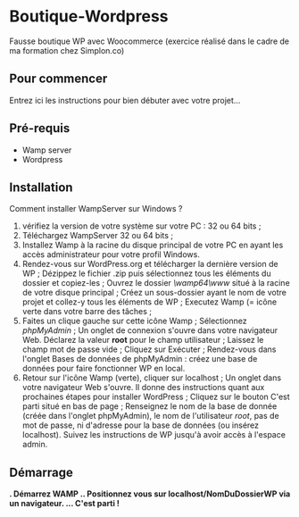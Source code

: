 # Boutique-Wordpress

Fausse boutique WP avec Woocommerce (exercice réalisé dans le cadre de ma formation chez Simplon.co)

## Pour commencer
Entrez ici les instructions pour bien débuter avec votre projet...

## Pré-requis
* Wamp server
* Wordpress

## Installation
Comment installer WampServer sur Windows ?
1. vérifiez la version de votre système sur votre PC : 32 ou 64 bits ;
2. Téléchargez WampServer 32 ou 64 bits ;
3. Installez Wamp à la racine du disque principal de votre PC en ayant les accès administrateur pour votre profil Windows.
4. Rendez-vous sur WordPress.org et télécharger la dernière version de WP ;
    Dézippez le fichier .zip puis sélectionnez tous les éléments du dossier et copiez-les ;
    Ouvrez le dossier *\wamp64\www* situé à la racine de votre disque principal ;
    Créez un sous-dossier ayant le nom de votre projet et collez-y tous les éléments de WP ;
    Executez Wamp (= icône verte dans votre barre des tâches ;
5. Faites un clique gauche sur cette icône Wamp ;
    Sélectionnez *phpMyAdmin* ;
    Un onglet de connexion s'ouvre dans votre navigateur Web. Déclarez la valeur **root** pour le champ utilisateur ;
    Laissez le champ mot de passe vide ;
    Cliquez sur Exécuter ;
    Rendez-vous dans l'onglet Bases de données de phpMyAdmin : créez une base de données pour faire fonctionner WP en local.
6. Retour sur l'icône Wamp (verte), cliquer sur localhost ;
    Un onglet dans votre navigateur Web s'ouvre. Il donne des instructions quant aux prochaines étapes pour installer WordPress ;
    Cliquez sur le bouton C'est parti situé en bas de page ;
    Renseignez le nom de la base de donnée (créée dans l'onglet phpMyAdmin), le nom de l'utilisateur *root*, pas de mot de passe, ni d'adresse pour la base de données (ou insérez localhost). 
    Suivez les instructions de WP jusqu'à avoir accès à l'espace admin.

## Démarrage
**. Démarrez WAMP
.. Positionnez vous sur localhost/NomDuDossierWP via un navigateur.
... C'est parti !**
